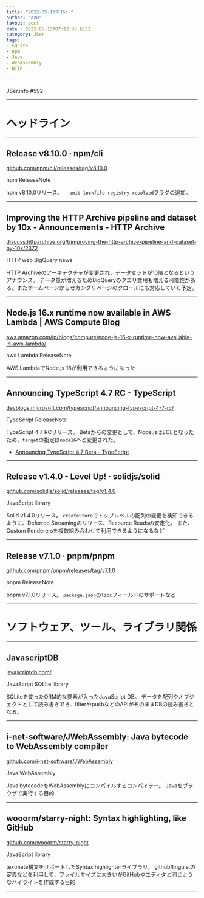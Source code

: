 ```yaml
---
title: "2022-05-13のJS: "
author: "azu"
layout: post
date : 2022-05-13T07:12:38.615Z
category: JSer
tags:
- SQLite
- npm
- Java
- WebAssembly
- HTTP

---
```


JSer.info #592

----

<h1 class="site-genre">ヘッドライン</h1>

----

## Release v8.10.0 · npm/cli
[github.com/npm/cli/releases/tag/v8.10.0](https://github.com/npm/cli/releases/tag/v8.10.0 "Release v8.10.0 · npm/cli")
<p class="jser-tags jser-tag-icon"><span class="jser-tag">npm</span> <span class="jser-tag">ReleaseNote</span></p>

npm v8.10.0リリース。
`--omit-lockfile-registry-resolved`フラグの追加。


----

## Improving the HTTP Archive pipeline and dataset by 10x - Announcements - HTTP Archive
[discuss.httparchive.org/t/improving-the-http-archive-pipeline-and-dataset-by-10x/2372](https://discuss.httparchive.org/t/improving-the-http-archive-pipeline-and-dataset-by-10x/2372 "Improving the HTTP Archive pipeline and dataset by 10x - Announcements - HTTP Archive")
<p class="jser-tags jser-tag-icon"><span class="jser-tag">HTTP</span> <span class="jser-tag">web </span> <span class="jser-tag">BigQuery</span> <span class="jser-tag">news</span></p>

HTTP Archiveのアーキテクチャが変更され、データセットが10倍となるというアナウンス。
データ量が増えるためBigQueryのクエリ費用も増える可能性がある。またホームページからセカンダリページのクロールにも対応していく予定。


----

## Node.js 16.x runtime now available in AWS Lambda | AWS Compute Blog
[aws.amazon.com/jp/blogs/compute/node-js-16-x-runtime-now-available-in-aws-lambda/](https://aws.amazon.com/jp/blogs/compute/node-js-16-x-runtime-now-available-in-aws-lambda/ "Node.js 16.x runtime now available in AWS Lambda | AWS Compute Blog")
<p class="jser-tags jser-tag-icon"><span class="jser-tag">aws</span> <span class="jser-tag">Lambda</span> <span class="jser-tag">ReleaseNote</span></p>

AWS LambdaでNode.js 16が利用できるようになった


----

## Announcing TypeScript 4.7 RC - TypeScript
[devblogs.microsoft.com/typescript/announcing-typescript-4-7-rc/](https://devblogs.microsoft.com/typescript/announcing-typescript-4-7-rc/ "Announcing TypeScript 4.7 RC - TypeScript")
<p class="jser-tags jser-tag-icon"><span class="jser-tag">TypeScript</span> <span class="jser-tag">ReleaseNote</span></p>

TypeScript 4.7 RCリリース。
Betaからの変更として、Node.jsはEOLとなったため、`target`の指定は`node16`へと変更された。

- [Announcing TypeScript 4.7 Beta - TypeScript](https://devblogs.microsoft.com/typescript/announcing-typescript-4-7-beta/ "Announcing TypeScript 4.7 Beta - TypeScript")

----

## Release v1.4.0 - Level Up! · solidjs/solid
[github.com/solidjs/solid/releases/tag/v1.4.0](https://github.com/solidjs/solid/releases/tag/v1.4.0 "Release v1.4.0 - Level Up! · solidjs/solid")
<p class="jser-tags jser-tag-icon"><span class="jser-tag">JavaScript</span> <span class="jser-tag">library</span></p>

Solid v1.4.0リリース。
`createStore`でトップレベルの配列の変更を検知できるように、Deferred Streamingのリリース、Resource Readsの安定化。
また、Custom Renderersを複数組み合わせて利用できるようになるなど


----

## Release v7.1.0 · pnpm/pnpm
[github.com/pnpm/pnpm/releases/tag/v7.1.0](https://github.com/pnpm/pnpm/releases/tag/v7.1.0 "Release v7.1.0 · pnpm/pnpm")
<p class="jser-tags jser-tag-icon"><span class="jser-tag">pnpm</span> <span class="jser-tag">ReleaseNote</span></p>

pnpm v7.1.0リリース。
`package.json`の`libc`フィールドのサポートなど


----
<h1 class="site-genre">ソフトウェア、ツール、ライブラリ関係</h1>

----

## JavascriptDB
[javascriptdb.com/](https://javascriptdb.com/ "JavascriptDB")
<p class="jser-tags jser-tag-icon"><span class="jser-tag">JavaScript</span> <span class="jser-tag">SQLite</span> <span class="jser-tag">library</span></p>

SQLiteを使ったORM的な要素が入ったJavaScript DB。
データを配列やオブジェクトとして読み書きでき、filterやpushなどのAPIがそのままDBの読み書きとなる。


----

## i-net-software/JWebAssembly: Java bytecode to WebAssembly compiler
[github.com/i-net-software/JWebAssembly](https://github.com/i-net-software/JWebAssembly "i-net-software/JWebAssembly: Java bytecode to WebAssembly compiler")
<p class="jser-tags jser-tag-icon"><span class="jser-tag">Java</span> <span class="jser-tag">WebAssembly</span></p>

Java bytecodeをWebAssemblyにコンパイルするコンパイラー。
Javaをブラウザで実行する目的


----

## wooorm/starry-night: Syntax highlighting, like GitHub
[github.com/wooorm/starry-night](https://github.com/wooorm/starry-night "wooorm/starry-night: Syntax highlighting, like GitHub")
<p class="jser-tags jser-tag-icon"><span class="jser-tag">JavaScript</span> <span class="jser-tag">library</span></p>

textmate構文をサポートしたSyntax highlighterライブラリ。
github/linguistの定義などを利用して、ファイルサイズは大きいがGitHubやエディタと同じようなハイライトを作成する目的


----
